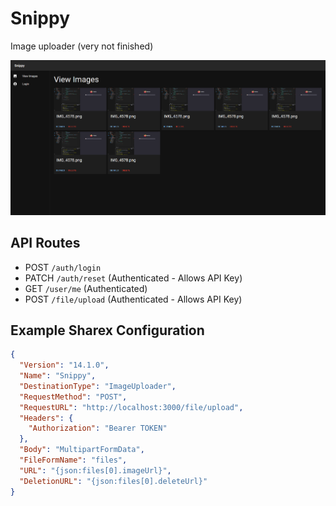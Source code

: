 # Snippy

Image uploader (very not finished)

![Snippy preview](preview.png)

## API Routes

 - POST `/auth/login`
 - PATCH `/auth/reset` (Authenticated - Allows API Key)
 - GET `/user/me` (Authenticated)
 - POST `/file/upload` (Authenticated - Allows API Key)

## Example Sharex Configuration

```json
{
  "Version": "14.1.0",
  "Name": "Snippy",
  "DestinationType": "ImageUploader",
  "RequestMethod": "POST",
  "RequestURL": "http://localhost:3000/file/upload",
  "Headers": {
    "Authorization": "Bearer TOKEN"
  },
  "Body": "MultipartFormData",
  "FileFormName": "files",
  "URL": "{json:files[0].imageUrl}",
  "DeletionURL": "{json:files[0].deleteUrl}"
}
```